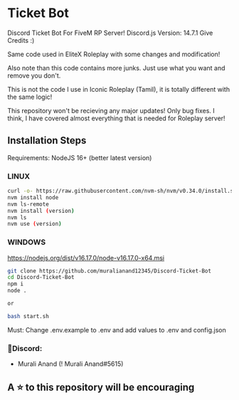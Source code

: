 # Ticket Bot

Discord Ticket Bot For FiveM RP Server!
Discord.js Version: 14.7.1
Give Credits :)

Same code used in EliteX Roleplay with some changes and modification!

Also note than this code contains more junks. Just use what you want and remove you don't. 

This is not the code I use in Iconic Roleplay (Tamil), it is totally different with the same logic!

This repository won't be recieving any major updates! Only bug fixes. I think, I have covered almost everything that is needed for Roleplay server!

## Installation Steps

Requirements:
NodeJS 16+ (better latest version)

### LINUX

``````bash
curl -o- https://raw.githubusercontent.com/nvm-sh/nvm/v0.34.0/install.sh | bash
nvm install node 
nvm ls-remote
nvm install (version)
nvm ls
nvm use (version)
``````

### WINDOWS

https://nodejs.org/dist/v16.17.0/node-v16.17.0-x64.msi

``````bash
git clone https://github.com/muralianand12345/Discord-Ticket-Bot
cd Discord-Ticket-Bot
npm i
node .

or 

bash start.sh
``````
Must: Change .env.example to .env and add values to .env and config.json

### 💬Discord:
- Murali Anand (! Murali Anand#5615)

## A ⭐ to this repository will be encouraging  
